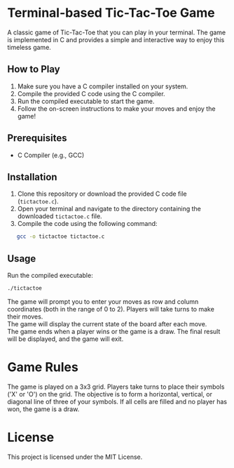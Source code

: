 # Terminal-based Tic-Tac-Toe Game

A classic game of Tic-Tac-Toe that you can play in your terminal. The game is implemented in C and provides a simple and interactive way to enjoy this timeless game.

## How to Play

1. Make sure you have a C compiler installed on your system.<br>
2. Compile the provided C code using the C compiler.<br>
3. Run the compiled executable to start the game.<br>
4. Follow the on-screen instructions to make your moves and enjoy the game!

## Prerequisites

- C Compiler (e.g., GCC)

## Installation

1. Clone this repository or download the provided C code file (`tictactoe.c`).<br>
2. Open your terminal and navigate to the directory containing the downloaded `tictactoe.c` file.<br>
3. Compile the code using the following command:

```bash
   gcc -o tictactoe tictactoe.c
```
## Usage
Run the compiled executable:
```bash
./tictactoe
```
The game will prompt you to enter your moves as row and column coordinates (both in the range of 0 to 2). Players will take turns to make their moves.
<br>
The game will display the current state of the board after each move.
<br>
The game ends when a player wins or the game is a draw. The final result will be displayed, and the game will exit.

# Game Rules
The game is played on a 3x3 grid.
Players take turns to place their symbols ('X' or 'O') on the grid.
The objective is to form a horizontal, vertical, or diagonal line of three of your symbols.
If all cells are filled and no player has won, the game is a draw.
# License
This project is licensed under the MIT License.
